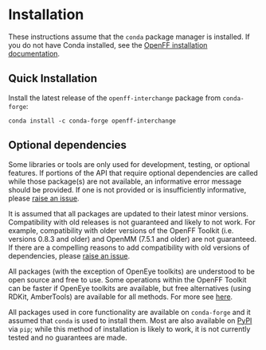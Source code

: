 # Installation

These instructions assume that the `conda` package manager is installed. If you do not have Conda installed, see the [OpenFF installation documentation](openff.docs:install).

## Quick Installation

Install the latest release of the `openff-interchange` package from `conda-forge`:

```shell
conda install -c conda-forge openff-interchange
```

## Optional dependencies

Some libraries or tools are only used for development, testing, or optional features. If portions of the API that require optional dependencies are called while those package(s) are not available, an informative error message should be provided. If one is not provided or is insufficiently informative, please [raise an issue](https://github.com/openforcefield/openff-interchange/issues).

It is assumed that all packages are updated to their latest minor versions. Compatibility with old releases is not guaranteed and likely to not work. For example, compatibility with older versions of the OpenFF Toolkit (i.e. versions 0.8.3 and older) and OpenMM (7.5.1 and older) are not guaranteed. If there are a compelling reasons to add compatibility with old versions of dependencies, please [raise an issue](https://github.com/openforcefield/openff-interchange/issues).

All packages (with the exception of OpenEye toolkits) are understood to be open source and free to use. Some operations within the OpenFF Toolkit can be faster if OpenEye toolkits are available, but free alternatives (using RDKit, AmberTools) are available for all methods. For more see [here](https://open-forcefield-toolkit.readthedocs.io/en/stable/installation.html#optional-dependencies).

All packages used in core functionality are available on `conda-forge` and it assumed that `conda` is used to install them. Most are also available on [PyPI](https://pypi.org) via `pip`; while this method of installation is likely to work, it is not currently tested and no guarantees are made.
